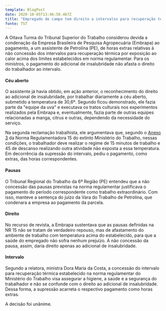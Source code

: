 ```yaml
---
template: BlogPost
date: 2020-10-05T13:46:50.467Z
title: "Empregado de campo tem direito a intervalos para recuperação térmica  "
fonte: TST
---
```

<!--StartFragment-->

A Oitava Turma do Tribunal Superior do Trabalho considerou devida a condenação da Empresa Brasileira de Pesquisa Agropecuária (Embrapa) ao pagamento, a um assistente de Petrolina (PE), de horas extras relativas à não concessão dos intervalos para recuperação térmica por exposição ao calor acima dos limites estabelecidos em norma regulamentar. Para os ministros, o pagamento do adicional de insalubridade não afasta o direito do trabalhador ao intervalo.

#### Céu aberto

O assistente já havia obtido, em ação anterior, o reconhecimento do direito ao adicional de insalubridade, por trabalhar diariamente a céu aberto, submetido a temperatura de 30,6º. Segundo ficou demonstrado, ele fazia parte da "equipe da uva" e executava os tratos culturais nos experimentos realizados pela Embrapa e, eventualmente, fazia parte de outras equipes relacionadas a manga, citrus e outras, dependendo da necessidade do serviço.

Na segunda reclamação trabalhista, ele argumentava que, segundo o [Anexo 3](https://enit.trabalho.gov.br/portal/images/Arquivos_SST/SST_NR/NR-15-Anexo-03-atualizada-2019.pdf) da Norma Regulamentadora 15 do extinto Ministério do Trabalho, nessas condições, o trabalhador deve realizar o regime de 15 minutos de trabalho e 45 de descanso realizando outra atividade não exposta a essa temperatura. Em decorrência da supressão do intervalo, pediu o pagamento, como extras, das horas correspondentes.

#### Pausas

O Tribunal Regional do Trabalho da 6ª Região (PE) entendeu que a não concessão das pausas previstas na norma regulamentar justificava o pagamento do período correspondente como trabalho extraordinário. Com isso, manteve a sentença do juízo da Vara do Trabalho de Petrolina, que condenara a empresa ao pagamento da parcela.

#### Direito

No recurso de revista, a Embrapa sustentava que as pausas definidas na NR 15 não se tratam de verdadeiro repouso, mas de afastamento do ambiente de trabalho com temperatura acima do estabelecido, para que a saúde do empregado não sofra nenhum prejuízo. A não concessão da pausa, assim, daria direito apenas ao adicional de insalubridade.

#### Intervalo

Segundo a relatora, ministra Dora Maria da Costa, a concessão do intervalo para recuperação térmica estabelecido na norma regulamentar do Ministério do Trabalho visa assegurar a higiene, a saúde e a segurança do trabalhador e não se confunde com o direito ao adicional de insalubridade. Dessa forma, a supressão acarreta o respectivo pagamento como horas extras.

A decisão foi unânime.